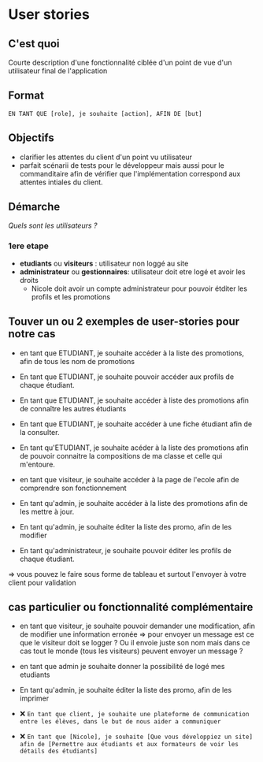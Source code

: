 # User stories

## C'est quoi

Courte description d'une fonctionnalité ciblée d'un point de vue d'un utilisateur final de l'application

## Format

`EN TANT QUE [role], je souhaite [action], AFIN DE [but]`

## Objectifs

- clarifier les attentes du client d'un point vu utilisateur
- parfait scénarii de tests pour le développeur mais aussi pour le commanditaire afin de vérifier que l'implémentation correspond aux attentes intiales du client.

## Démarche

_Quels sont les utilisateurs ?_

### 1ere etape

- **etudiants** ou **visiteurs** : utilisateur non loggé au site
- **administrateur** ou **gestionnaires**: utilisateur doit etre logé et avoir les droits
  - Nicole doit avoir un compte administrateur pour pouvoir étditer les profils et les promotions


## Touver un ou 2 exemples de user-stories pour notre cas

- en tant que ETUDIANT, je souhaite accéder à la liste des promotions, afin de tous les nom de promotions
- En tant que ETUDIANT, je souhaite pouvoir accéder aux profils de chaque étudiant.
- En tant que ETUDIANT, je souhaite accéder à liste des promotions afin de connaître les autres étudiants
- En tant que ETUDIANT, je souhaite accéder à une fiche étudiant afin de la consulter. 
- En tant qu'ETUDIANT, je souhaite acéder à la liste des promotions afin de pouvoir connaitre la compositions de ma classe et celle qui m'entoure.

- en tant que visiteur, je souhaite accéder à la page de l'ecole afin de comprendre son fonctionnement
  
- En tant qu'admin, je souhaite accéder à la liste des promotions afin de les mettre à jour. 
- En tant qu'admin, je souhaite éditer la liste des promo, afin de les modifier
- En tant qu'administrateur, je souhaite pouvoir éditer les profils de chaque étudiant.

=> vous pouvez le faire sous forme de tableau et surtout l'envoyer à votre client pour validation

## cas particulier ou fonctionnalité complémentaire 

- en tant que visiteur, je souhaite pouvoir demander une modification, afin de modifier une information erronée => pour envoyer un message est ce que le visiteur doit se logger ? Ou il envoie juste son nom mais dans ce cas tout le monde (tous les visiteurs) peuvent envoyer un message ?

- en tant que admin je souhaite donner la possibilité de logé mes etudiants 

- En tant qu'admin, je souhaite éditer la liste des promo, afin de les imprimer


- ❌ `En tant que client, je souhaite une plateforme de communication entre les élèves, dans le but de nous aider a communiquer`
- ❌ `En tant que [Nicole], je souhaite [Que vous développiez un site] afin de [Permettre aux étudiants et aux formateurs de voir les détails des étudiants]`

